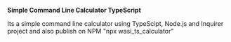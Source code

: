 **Simple Command Line Calculator TypeScript**

Its a simple command line calculator using TypeScipt, Node.js and Inquirer project and also publish on NPM "npx wasi_ts_calculator"
 

